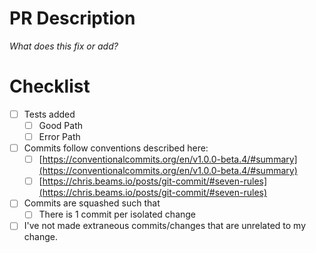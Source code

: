 # PR Description

_What does this fix or add?_

# Checklist

* [ ] Tests added
  * [ ] Good Path
  * [ ] Error Path
* [ ] Commits follow conventions described here:
  * [ ] [https://conventionalcommits.org/en/v1.0.0-beta.4/#summary](https://conventionalcommits.org/en/v1.0.0-beta.4/#summary)
  * [ ] [https://chris.beams.io/posts/git-commit/#seven-rules](https://chris.beams.io/posts/git-commit/#seven-rules)
* [ ] Commits are squashed such that
  * [ ] There is 1 commit per isolated change
* [ ] I've not made extraneous commits/changes that are unrelated to my change.
